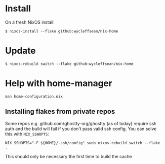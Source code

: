 # Install

On a fresh NixOS install

```
$ nixos-install --flake github:wycleffsean/nix-home
```

# Update

```
$ nixos-rebuild switch --flake github:wycleffsean/nix-home
```

# Help with home-manager

```
man home-configuration.nix
```

## Installing flakes from private repos

Some repos e.g. github.com/ghostty-org/ghostty (as of today) require ssh auth and
the build will fail if you don't pass valid ssh config.  You can solve this with
`NIX_SSHOPTS`:

```
NIX_SSHOPTS="-F ${HOME}/.ssh/config" sudo nixos-rebuild switch --flake .
```

This should only be necessary the first time to build the cache
